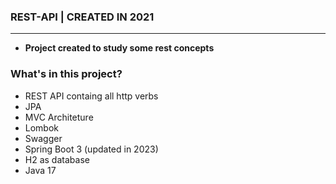 ### REST-API | CREATED IN 2021

<hr />

  - <b> Project created to study some rest concepts </b> 
  
### What's in this project?



- REST API containg all http verbs
- JPA
- MVC Architeture 
- Lombok
- Swagger
- Spring Boot 3 (updated in 2023)
- H2 as database
- Java 17



